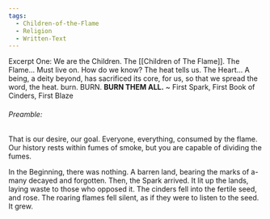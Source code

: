 ```yaml
---
tags:
  - Children-of-the-Flame
  - Religion
  - Written-Text
---
```

Excerpt One:
	We are the Children. The [[Children of The Flame]]. 
	The Flame...
	Must live on.
	How do we know? The heat tells us. The Heart... A being, a deity beyond, has sacrificed its core, for us, so that we spread the word, the heat. burn. BURN. **BURN THEM ALL.**
~ First Spark, First Book of Cinders, First Blaze
###### *Preamble:*
That is our desire, our goal. Everyone, everything, consumed by the flame. Our history rests within fumes of smoke, but you are capable of dividing the fumes. 

In the Beginning, there was nothing. A barren land, bearing the marks of a-many decayed and forgotten. Then, the Spark arrived. It lit up the lands, laying waste to those who opposed it. The cinders fell into the fertile seed, and rose. The roaring flames fell silent, as if they were to listen to the seed.
It grew. 